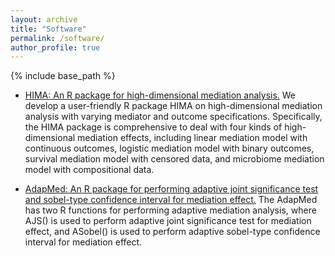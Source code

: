 ```yaml
---
layout: archive
title: "Software"
permalink: /software/
author_profile: true
---
```


{% include base_path %}



* <a href="https://CRAN.R-project.org/package=HIMA">HIMA: An R package for high-dimensional mediation analysis.</a>  We develop a user-friendly R package  HIMA on high-dimensional mediation analysis with varying mediator and outcome specifications. Specifically, the HIMA package is comprehensive to deal with four kinds of high-dimensional mediation effects, including linear mediation model with continuous outcomes, logistic mediation model with binary outcomes, survival mediation model with censored data, and microbiome mediation model with compositional data. 

* <a href="https://github.com/zhxmath/AdapMed">AdapMed: An R package for performing adaptive joint significance test and sobel-type confidence interval for mediation effect.</a>  The AdapMed has two R functions for performing adaptive mediation analysis, where AJS() is used to perform adaptive joint significance test for mediation effect, and ASobel() is used to perform adaptive sobel-type confidence interval for mediation effect. 
